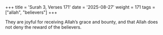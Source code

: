 +++
title = 'Surah 3, Verses 171'
date = '2025-08-27'
weight = 171
tags = ["allah", "believers"]
+++

They are joyful for receiving Allah’s grace and bounty, and that Allah does not deny the reward of the believers.